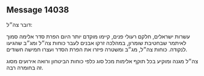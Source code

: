 ## Message 14038

דובר צה״ל: 

עשרות ישראלים, חלקם רעולי פנים, קיימו מוקדם יותר היום הפרת סדר אלימה סמוך לאיתמר שבחטיבת שומרון, במהלכה זרקו אבנים לעבר כוחות צה״ל ומג״ב שהגיעו לנקודה.
כוחות צה״ל, מג״ב ומשטרה פיזרו את הפרת הסדר ועצרו חמישה חשודים.

צה״ל מגנה ומוקיע בכל תוקף אלימות מכל סוג כלפי כוחות הביטחון ורואה אירועים מסוג זה בחומרה רבה.

